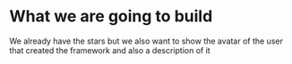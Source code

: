 # What we are going to build

We already have the stars but we also want to show the avatar of the user that created the framework and also a description of it
